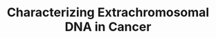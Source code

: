 ---
name: Vineet Bafna
email: vbafna@ucsd.edu
photo: https://datascience.ucsd.edu/wp-content/uploads/2022/09/Vineet-Bafna-2.jpg
website: http://proteomics.ucsd.edu/vbafna/
domain: A04
title: Characterizing Extrachromosomal DNA in Cancer
bio: "I am a faculty member at UCSD since 2003, working in bioinformatics. My current research interests include 2 topics: Cancer Genomics, and Genomics for biodiversity. In a past life, I worked on he human genome project at a startup."
description: "Extrachromosomal DNA are formed when DNA breaks off from the chromosome, and circularizes. EcDNA evolve independently and can rapidly increase the number of cancer promoting genes leading to highly pathological cancers. In this project, we will look at images of tissues with the goal of identifying and separating individual nucleii as a precursor to identification of ecDNA. Students should be self-starting, have an interest in biology (some knowledge is helpful but not required), and be prepared to curate messy datasets through interactive tools. "
summer: "Summer is a great time to start. Interested students should contact me towards the end of May. We will provide some reading and a plan for summer to interested students."
oldstudent: nan
prerequisites: None
time: Tuesday 3-4PM, Zoom
style: We will have a small research group of capstone students and one Ph.D. student who is also just starting out.
seats: 4
tag: Bio
ta: Gabriel
---